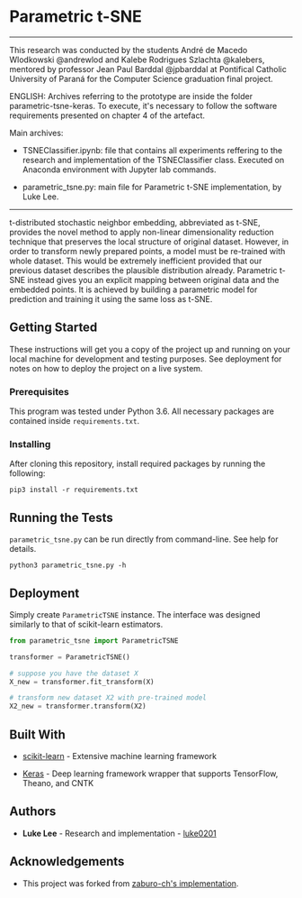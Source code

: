 # Parametric t-SNE  
----------
This research was conducted by the students André de Macedo Wlodkowski @andrewlod and Kalebe Rodrigues Szlachta @kalebers, mentored by professor Jean Paul Barddal @jpbarddal at Pontifical Catholic University of Paraná
for the Computer Science graduation final project. 

ENGLISH: Archives referring to the prototype are inside the folder parametric-tsne-keras. To execute, it's necessary to follow the software requirements presented on chapter 4 of the artefact.

Main archives: 
- TSNEClassifier.ipynb: file that contains all experiments reffering to the research and implementation of the TSNEClassifier class. Executed on Anaconda environment with Jupyter lab commands.
  
- parametric_tsne.py: main file for Parametric t-SNE implementation, by Luke Lee.

----------

t-distributed stochastic neighbor embedding, abbreviated as t-SNE, provides the novel method to apply non-linear dimensionality reduction technique that preserves the local structure of original dataset. However, in order to transform newly prepared points, a model must be re-trained with whole dataset. This would be extremely inefficient provided that our previous dataset describes the plausible distribution already. Parametric t-SNE instead gives you an explicit mapping between original data and the embedded points. It is achieved by building a parametric model for prediction and training it using the same loss as t-SNE.

## Getting Started

These instructions will get you a copy of the project up and running on your local machine for development and testing purposes. See deployment for notes on how to deploy the project on a live system.

### Prerequisites

This program was tested under Python 3.6. All necessary packages are contained inside `requirements.txt`.

### Installing

After cloning this repository, install required packages by running the following:

```
pip3 install -r requirements.txt
```

## Running the Tests

`parametric_tsne.py` can be run directly from command-line. See help for details.

```
python3 parametric_tsne.py -h
```

## Deployment

Simply create `ParametricTSNE` instance. The interface was designed similarly to that of scikit-learn estimators.

```python
from parametric_tsne import ParametricTSNE

transformer = ParametricTSNE()

# suppose you have the dataset X
X_new = transformer.fit_transform(X)

# transform new dataset X2 with pre-trained model
X2_new = transformer.transform(X2)
```

## Built With

- [scikit-learn](http://scikit-learn.org/stable/) - Extensive machine learning framework

- [Keras](https://keras.io) - Deep learning framework wrapper that supports TensorFlow, Theano, and CNTK

## Authors

- __Luke Lee__ - Research and implementation - [luke0201](https://github.com/luke0201)

## Acknowledgements

- This project was forked from [zaburo-ch's implementation](https://github.com/zaburo-ch/Parametric-t-SNE-in-Keras).
